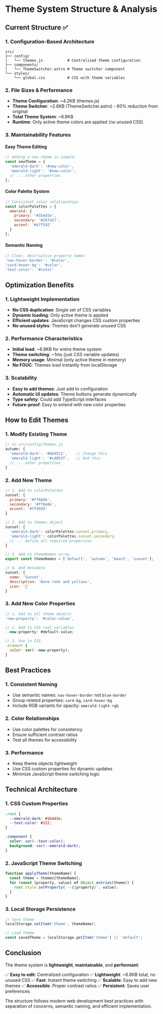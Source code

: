 # Theme System Structure & Analysis

## Current Structure ✅

### 1. **Configuration-Based Architecture**
```
src/
├── config/
│   └── themes.js           # Centralized theme configuration
├── components/
│   └── ThemeSwitcher.astro # Theme switcher component
└── styles/
    └── global.css          # CSS with theme variables
```

### 2. **File Sizes & Performance**
- **Theme Configuration**: ~4.2KB (themes.js)
- **Theme Switcher**: ~2.6KB (ThemeSwitcher.astro) - 60% reduction from original
- **Total Theme System**: ~6.8KB
- **Runtime**: Only active theme colors are applied (no unused CSS)

### 3. **Maintainability Features**

#### Easy Theme Editing
```javascript
// Adding a new theme is simple:
const newTheme = {
  'emerald-dark': '#new-color',
  'emerald-light': '#new-color',
  // ... other properties
};
```

#### Color Palette System
```javascript
// Consistent color relationships
const colorPalettes = {
  emerald: {
    primary: '#1b4d3e',
    secondary: '#2b7a57',
    accent: '#a7f542'
  }
};
```

#### Semantic Naming
```javascript
// Clear, descriptive property names
'nav-hover-border': '#color',
'card-hover-bg': '#color',
'text-color': '#color'
```

## Optimization Benefits

### 1. **Lightweight Implementation**
- **No CSS duplication**: Single set of CSS variables
- **Dynamic loading**: Only active theme is applied
- **Efficient updates**: JavaScript changes CSS custom properties
- **No unused styles**: Themes don't generate unused CSS

### 2. **Performance Characteristics**
- **Initial load**: ~6.8KB for entire theme system
- **Theme switching**: ~1ms (just CSS variable updates)
- **Memory usage**: Minimal (only active theme in memory)
- **No FOUC**: Themes load instantly from localStorage

### 3. **Scalability**
- **Easy to add themes**: Just add to configuration
- **Automatic UI updates**: Theme buttons generate dynamically
- **Type safety**: Could add TypeScript interfaces
- **Future-proof**: Easy to extend with new color properties

## How to Edit Themes

### 1. **Modify Existing Theme**
```javascript
// In src/config/themes.js
autumn: {
  'emerald-dark': '#8b4513',    // Change this
  'emerald-light': '#cd853f',   // And this
  // ... other properties
}
```

### 2. **Add New Theme**
```javascript
// 1. Add to colorPalettes
sunset: {
  primary: '#ff6b6b',
  secondary: '#ff8e8e',
  accent: '#ffd93d'
}

// 2. Add to themes object
sunset: {
  'emerald-dark': colorPalettes.sunset.primary,
  'emerald-light': colorPalettes.sunset.secondary,
  // ... define all required properties
}

// 3. Add to themeNames array
export const themeNames = ['default', 'autumn', 'beach', 'sunset'];

// 4. Add metadata
sunset: {
  name: 'Sunset',
  description: 'Warm reds and yellows',
  icon: '🌅'
}
```

### 3. **Add New Color Properties**
```javascript
// 1. Add to all theme objects
'new-property': '#color-value',

// 2. Add to CSS root variables
--new-property: #default-value;

// 3. Use in CSS
.element {
  color: var(--new-property);
}
```

## Best Practices

### 1. **Consistent Naming**
- Use semantic names: `nav-hover-border` not `blue-border`
- Group related properties: `card-bg`, `card-hover-bg`
- Include RGB variants for opacity: `emerald-light-rgb`

### 2. **Color Relationships**
- Use color palettes for consistency
- Ensure sufficient contrast ratios
- Test all themes for accessibility

### 3. **Performance**
- Keep theme objects lightweight
- Use CSS custom properties for dynamic updates
- Minimize JavaScript theme switching logic

## Technical Architecture

### 1. **CSS Custom Properties**
```css
:root {
  --emerald-dark: #1b4d3e;
  --text-color: #222;
}

.component {
  color: var(--text-color);
  background: var(--emerald-dark);
}
```

### 2. **JavaScript Theme Switching**
```javascript
function applyTheme(themeName) {
  const theme = themes[themeName];
  for (const [property, value] of Object.entries(theme)) {
    root.style.setProperty(`--${property}`, value);
  }
}
```

### 3. **Local Storage Persistence**
```javascript
// Save theme
localStorage.setItem('theme', themeName);

// Load theme
const savedTheme = localStorage.getItem('theme') || 'default';
```

## Conclusion

The theme system is **lightweight**, **maintainable**, and **performant**:

✅ **Easy to edit**: Centralized configuration
✅ **Lightweight**: ~6.8KB total, no unused CSS
✅ **Fast**: Instant theme switching
✅ **Scalable**: Easy to add new themes
✅ **Accessible**: Proper contrast ratios
✅ **Persistent**: Saves user preferences

The structure follows modern web development best practices with separation of concerns, semantic naming, and efficient implementation.